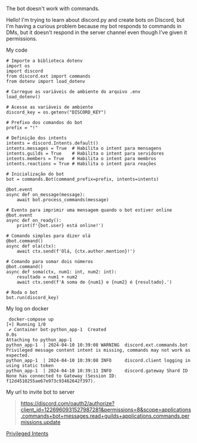 
The bot doesn't work with commands.

Hello! I'm trying to learn about discord.py and create bots on Discord, but I'm having a curious problem because my bot responds to commands in DMs, but it doesn't respond in the server channel even though I've given it permissions.

My code
``` 
# Importe a biblioteca dotenv
import os
import discord
from discord.ext import commands
from dotenv import load_dotenv

# Carregue as variáveis de ambiente do arquivo .env
load_dotenv()

# Acesse as variáveis de ambiente
discord_key = os.getenv("DISCORD_KEY")

# Prefixo dos comandos do bot
prefix = "!"

# Definição dos intents
intents = discord.Intents.default()
intents.messages = True  # Habilita o intent para mensagens
intents.guilds = True    # Habilita o intent para servidores
intents.members = True   # Habilita o intent para membros
intents.reactions = True # Habilita o intent para reações

# Inicialização do bot
bot = commands.Bot(command_prefix=prefix, intents=intents)

@bot.event
async def on_message(message):
    await bot.process_commands(message)

# Evento para imprimir uma mensagem quando o bot estiver online
@bot.event
async def on_ready():
    print(f'{bot.user} está online!')

# Comando simples para dizer olá
@bot.command()
async def ola(ctx):
    await ctx.send(f'Olá, {ctx.author.mention}!')

# Comando para somar dois números
@bot.command()
async def soma(ctx, num1: int, num2: int):
    resultado = num1 + num2
    await ctx.send(f'A soma de {num1} e {num2} é {resultado}.')

# Roda o bot
bot.run(discord_key)

```
My log on docker 

```
 docker-compose up
[+] Running 1/0
 ✔ Container bot-python_app-1  Created                                                                 0.0s
Attaching to python_app-1
python_app-1  | 2024-04-10 10:39:08 WARNING  discord.ext.commands.bot Privileged message content intent is missing, commands may not work as expected.
python_app-1  | 2024-04-10 10:39:08 INFO     discord.client logging in using static token
python_app-1  | 2024-04-10 10:39:11 INFO     discord.gateway Shard ID None has connected to Gateway (Session ID: f12d4510255ae67e973c93462642f397).

```

My url to invite bot to server
> https://discord.com/oauth2/authorize?client_id=1226960931527987281&permissions=8&scope=applications.commands+bot+messages.read+guilds+applications.commands.permissions.update

[Privileged Intents](https://i.stack.imgur.com/vBQp8.png)